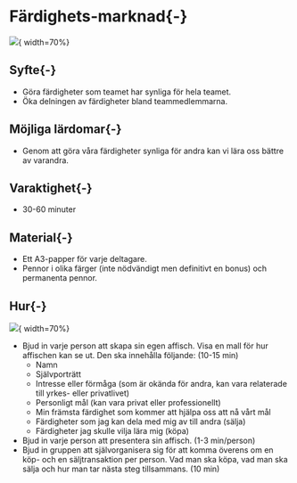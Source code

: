 # Färdighets-marknad{-}

![](images/market-of-skills-top.png){ width=70%}

## Syfte{-}

- Göra färdigheter som teamet har synliga för hela teamet.
- Öka delningen av färdigheter bland teammedlemmarna.

## Möjliga lärdomar{-}

- Genom att göra våra färdigheter synliga för andra kan vi lära oss bättre av varandra.

## Varaktighet{-}

- 30-60 minuter

## Material{-}

- Ett A3-papper för varje deltagare.
- Pennor i olika färger (inte nödvändigt men definitivt en bonus) och permanenta pennor.

## Hur{-}

![](images/market-of-skills.png){ width=70%}

- Bjud in varje person att skapa sin egen affisch. Visa en mall för hur affischen kan se ut. Den ska innehålla följande: (10-15 min)
   - Namn
   - Självporträtt
   - Intresse eller förmåga (som är okända för andra, kan vara relaterade till yrkes- eller privatlivet)
   - Personligt mål (kan vara privat eller professionellt)
   - Min främsta färdighet som kommer att hjälpa oss att nå vårt mål
   - Färdigheter som jag kan dela med mig av till andra (sälja)
   - Färdigheter jag skulle vilja lära mig (köpa)
- Bjud in varje person att presentera sin affisch. (1-3 min/person)
- Bjud in gruppen att självorganisera sig för att komma överens om en köp- och en säljtransaktion per person. Vad man ska köpa, vad man ska sälja och hur man tar nästa steg tillsammans. (10 min)
